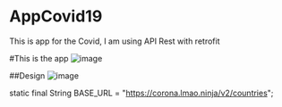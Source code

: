 # AppCovid19
This is app for the Covid, I am using API Rest with retrofit

#This is the app
![image](https://user-images.githubusercontent.com/57459718/123350537-cf636700-d520-11eb-9a9b-07bd076fca7d.png)

##Design
![image](https://user-images.githubusercontent.com/57459718/123349834-60394300-d51f-11eb-8fdf-ee2e9d2a6a04.png)

static final String BASE_URL = "https://corona.lmao.ninja/v2/countries";
